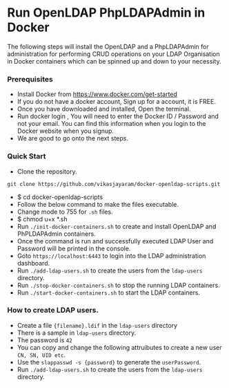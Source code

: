 # Run OpenLDAP PhpLDAPAdmin in Docker

The following steps will install the OpenLDAP and a PhpLDAPAdmin for administration for performing CRUD operations on your LDAP Organisation in Docker containers which can be spinned up and down to your necessity.

### Prerequisites

- Install Docker from https://www.docker.com/get-started
- If you do not have a docker account, Sign up for a account, it is FREE.
- Once you have downloaded and installed, Open the terminal.
- Run docker login , You will need to enter the Docker ID / Password and not your email. You can find this information when you login to the Docker website when you signup. 
- We are good to go onto the next steps.

### Quick Start

- Clone the repository.

```
git clone https://github.com/vikasjayaram/docker-openldap-scripts.git
```

- $ cd docker-openldap-scripts
- Follow the below command to make the files executable.
- Change mode to 755 for `.sh` files.
- $ chmod u+x *.sh
- Run `./init-docker-containers.sh` to create and install OpenLDAP and PhPLDAPAdmin containers.
- Once the command is run and successfully executed LDAP User and Password will be printed in the console.
- Goto `https://localhost:6443` to login into the LDAP administration dashboard.
- Run `./add-ldap-users.sh` to create the users from the `ldap-users` directory.
- Run `./stop-docker-containers.sh` to stop the running LDAP containers.
- Run `./start-docker-containers.sh` to start the LDAP containers.

### How to create LDAP users.

- Create a file `{filename}.ldif` in the `ldap-users` directory
- There is a sample in `ldap-users` directory.
- The password is `42`
- You can copy and change the following attruibutes to create a new user `CN, SN, UID etc`.
- Use the `slappasswd -s {password}` to generate the `userPassword`.
- Run `./add-ldap-users.sh` to create the users from the `ldap-users` directory.